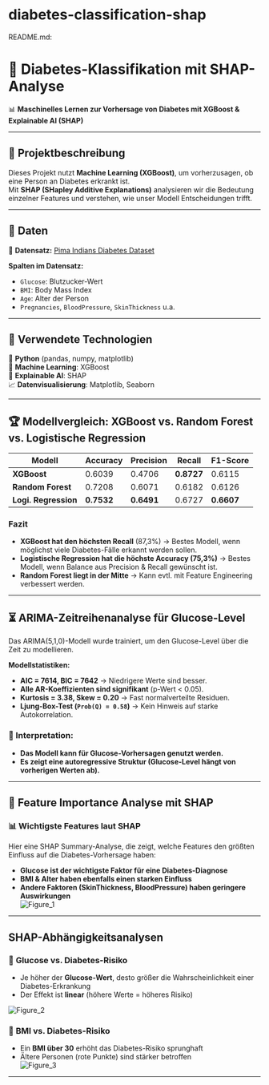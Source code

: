 # diabetes-classification-shap

README.md:

# 🏥 Diabetes-Klassifikation mit SHAP-Analyse  

📊 **Maschinelles Lernen zur Vorhersage von Diabetes mit XGBoost & Explainable AI (SHAP)**  

---

## 🔹 **Projektbeschreibung**  
Dieses Projekt nutzt **Machine Learning (XGBoost)**, um vorherzusagen, ob eine Person an Diabetes erkrankt ist.  
Mit **SHAP (SHapley Additive Explanations)** analysieren wir die Bedeutung einzelner Features und verstehen, wie unser Modell Entscheidungen trifft.  

---

## 🔹 **Daten**  
📂 **Datensatz:** [Pima Indians Diabetes Dataset](https://www.kaggle.com/datasets/nancyalaswad90/review)  

**Spalten im Datensatz:**  
- `Glucose`: Blutzucker-Wert  
- `BMI`: Body Mass Index  
- `Age`: Alter der Person  
- `Pregnancies`, `BloodPressure`, `SkinThickness` u.a.  

---

## 🔹 **Verwendete Technologien**  
🐍 **Python** (pandas, numpy, matplotlib)  
🤖 **Machine Learning**: XGBoost  
🎯 **Explainable AI**: SHAP  
📈 **Datenvisualisierung**: Matplotlib, Seaborn  

---

## 🏆 Modellvergleich: XGBoost vs. Random Forest vs. Logistische Regression

| Modell                     | Accuracy| Precision |   Recall   | F1-Score|
|----------------------------|---------|-----------|------------|---------|
| **XGBoost**                | 0.6039  | 0.4706    | **0.8727** | 0.6115  |
| **Random Forest**          | 0.7208  | 0.6071    | 0.6182     | 0.6126  |
| **Logi. Regression**       |**0.7532**|**0.6491**| 0.6727     |**0.6607**|

### Fazit
- **XGBoost hat den höchsten Recall** (87,3%) → Bestes Modell, wenn möglichst viele Diabetes-Fälle erkannt werden sollen.  
- **Logistische Regression hat die höchste Accuracy (75,3%)** → Bestes Modell, wenn Balance aus Precision & Recall gewünscht ist.  
- **Random Forest liegt in der Mitte** → Kann evtl. mit Feature Engineering verbessert werden.  
---
## ⏳ ARIMA-Zeitreihenanalyse für Glucose-Level

Das ARIMA(5,1,0)-Modell wurde trainiert, um den Glucose-Level über die Zeit zu modellieren.

**Modellstatistiken:**
- **AIC = 7614, BIC = 7642** → Niedrigere Werte sind besser.
- **Alle AR-Koeffizienten sind signifikant** (p-Wert < 0.05).
- **Kurtosis = 3.38, Skew = 0.20** → Fast normalverteilte Residuen.
- **Ljung-Box-Test (`Prob(Q) = 0.58`)** → Kein Hinweis auf starke Autokorrelation.

### 📌 Interpretation:
- **Das Modell kann für Glucose-Vorhersagen genutzt werden.**
- **Es zeigt eine autoregressive Struktur (Glucose-Level hängt von vorherigen Werten ab).**
  
---

## 🔹 **Feature Importance Analyse mit SHAP**  
### 📊 **Wichtigste Features laut SHAP**  
Hier eine SHAP Summary-Analyse, die zeigt, welche Features den größten Einfluss auf die Diabetes-Vorhersage haben:  

- **Glucose ist der wichtigste Faktor für eine Diabetes-Diagnose**  
- **BMI & Alter haben ebenfalls einen starken Einfluss**  
- **Andere Faktoren (SkinThickness, BloodPressure) haben geringere Auswirkungen**  
![Figure_1](https://github.com/user-attachments/assets/fb4df2e0-9850-4e17-b586-d63661ef5c96)

---

## **SHAP-Abhängigkeitsanalysen**  
### 🔹 **Glucose vs. Diabetes-Risiko**  
- Je höher der **Glucose-Wert**, desto größer die Wahrscheinlichkeit einer Diabetes-Erkrankung  
- Der Effekt ist **linear** (höhere Werte = höheres Risiko)  

![Figure_2](https://github.com/user-attachments/assets/3fe9f36b-0631-493d-a4c3-fa08ea2084b5)
### 🔹 **BMI vs. Diabetes-Risiko**  
- Ein **BMI über 30** erhöht das Diabetes-Risiko sprunghaft  
- Ältere Personen (rote Punkte) sind stärker betroffen  
![Figure_3](https://github.com/user-attachments/assets/4ee3611b-b677-4ef2-b23a-7ab2e414b8e5)



---




